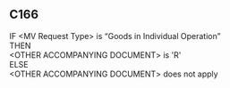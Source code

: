 ## C166
IF &lt;MV Request Type&gt; is “Goods in Individual Operation”  
THEN   
    &lt;OTHER ACCOMPANYING DOCUMENT&gt; is 'R'  
ELSE   
    &lt;OTHER ACCOMPANYING DOCUMENT&gt; does not apply
